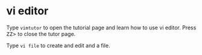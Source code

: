 # vi editor
Type ``vimtutor`` to open the tutorial page and learn how to use vi editor. Press <kbd>ZZ</kbd>> to close the tutor page.

Type ``vi file`` to create and edit and a file. 
